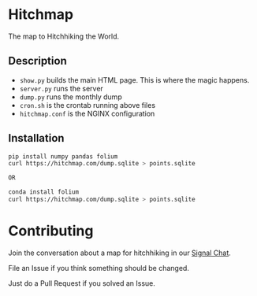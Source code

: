 # Hitchmap
The map to Hitchhiking the World.


## Description
 
- `show.py` builds the main HTML page. This is where the magic happens.
- `server.py` runs the server
- `dump.py` runs the monthly dump
- `cron.sh` is the crontab running above files
- `hitchmap.conf` is the NGINX configuration

## Installation

```bash
pip install numpy pandas folium
curl https://hitchmap.com/dump.sqlite > points.sqlite

OR

conda install folium
curl https://hitchmap.com/dump.sqlite > points.sqlite
```

# Contributing
Join the conversation about a map for hitchhiking in our [Signal Chat](https://signal.group/#CjQKIDyYgIxcOUCEPYu8-JawC_tv1bcgkAhvbISRZkN45MMVEhBPKVnUzWhl5khm5ybTWi9G).

File an Issue if you think something should be changed.

Just do a Pull Request if you solved an Issue.

